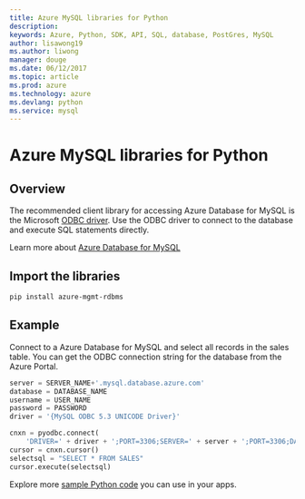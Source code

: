 ```yaml
---
title: Azure MySQL libraries for Python
description: 
keywords: Azure, Python, SDK, API, SQL, database, PostGres, MySQL
author: lisawong19
ms.author: liwong
manager: douge
ms.date: 06/12/2017
ms.topic: article
ms.prod: azure
ms.technology: azure
ms.devlang: python
ms.service: mysql
---
```

# Azure MySQL libraries for Python 

## Overview

The recommended client library for accessing Azure Database for MySQL is the Microsoft [ODBC driver](https://docs.microsoft.com/azure/sql-database/sql-database-connect-query-python#install-the-python-and-database-communication-libraries). Use the ODBC driver to connect to the database and execute SQL statements directly.

Learn more about [Azure Database for MySQL](https://docs.microsoft.com/azure/MySQL/)

## Import the libraries
```bash
pip install azure-mgmt-rdbms
```

## Example
Connect to a Azure Database for MySQL and select all records in the sales table. You can get the ODBC connection string for the database from the Azure Portal.

```python
server = SERVER_NAME+'.mysql.database.azure.com'
database = DATABASE_NAME
username = USER_NAME
password = PASSWORD
driver = '{MySQL ODBC 5.3 UNICODE Driver}'

cnxn = pyodbc.connect(
    'DRIVER=' + driver + ';PORT=3306;SERVER=' + server + ';PORT=3306;DATABASE=' + database + ';UID=' + username + ';PWD=' + password)
cursor = cnxn.cursor()
selectsql = "SELECT * FROM SALES"
cursor.execute(selectsql)
```

Explore more [sample Python code](https://azure.microsoft.com/resources/samples/?platform=python) you can use in your apps.